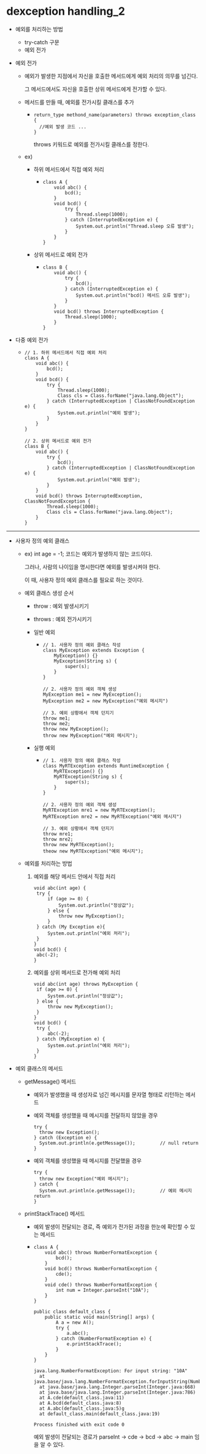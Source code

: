# dexception handling_2

- 예외를 처리하는 방법

  - try-catch 구문
  - 예외 전가

- 예외 전가

  - 예외가 발생한 지점에서 자신을 호출한 메서드에게 예외 처리의 의무를 넘긴다.

    그 메서드에서도 자신을 호출한 상위 메서드에게 전가할 수 있다.

  - 메서드를 만들 때, 예외를 전가시킬 클래스를 추가

    - ```
      return_type methond_name(parameters) throws exception_class {
      	//예외 발생 코드 ...
      }
      ```

      throws 키워드로 예외를 전가시킬 클래스를 정한다.

  - ex)

    - 하위 메서드에서 직접 예외 처리

      - ```
        class A {
            void abc() {
                bcd();
            }
            void bcd() {
                try {
                    Thread.sleep(1000);
                } catch (InterruptedException e) {
                    System.out.println("Thread.sleep 오류 발생");
                }
            }
        }
        ```

    - 상위 메서드로 예외 전가

      - ```
        class B {
            void abc() {
                try {
                    bcd();
                } catch (InterruptedException e) {
                    System.out.println("bcd() 메서드 오류 발생");
                }
            }
            void bcd() throws InterruptedException {
                Thread.sleep(1000);
            }
        }
        ```

- 다중 예외 전가

  - ```
    // 1. 하위 메서드에서 직접 예외 처리
    class A {
        void abc() {
            bcd();
        }
        void bcd() {
            try {
                Thread.sleep(1000);
                Class cls = Class.forName("java.lang.Object");
            } catch (InterruptedException | ClassNotFoundException e) {
                System.out.println("예외 발생");
            }
        }
    }
    
    // 2. 상위 메서드로 예외 전가
    class B {
        void abc() {
            try {
                bcd();
            } catch (InterruptedException | ClassNotFoundException e) {
                System.out.println("예외 발생");
            }
        }
        void bcd() throws InterruptedException, ClassNotFoundException {
            Thread.sleep(1000);
            Class cls = Class.forName("java.lang.Object");
        }
    }
    ```

-----

- 사용자 정의 예외 클래스

  - ex) int age = -1; 코드는 예외가 발생하지 않는 코드이다.

    그러나, 사람의 나이임을 명시한다면 예외를 발생시켜야 한다.

    이 때, 사용자 정의 예외 클래스를 필요로 하는 것이다.

  - 예외 클래스 생성 순서

    - throw : 예외 발생시키기

    - throws : 예외 전가시키기

    - 일반 예외

      - ```
        // 1. 사용자 정의 예외 클래스 작성
        class MyException extends Exception {
        	MyException() {}
        	MyException(String s) {
        		super(s);
        	}
        }
        
        // 2. 사용자 정의 예외 객체 생성
        MyException me1 = new MyException();
        MyException me2 = new MyException("예외 메시지")
        
        // 3. 예외 상황에서 객체 던지기
        throw me1;
        throw me2;
        throw new MyException();
        throw new MyException("예외 메시지");
        ```

    - 실행 예외

      - ```
        // 1. 사용자 정의 예외 클래스 작성
        class MyRTException extends RuntimeException {
        	MyRTException() {}
        	MyRTException(String s) {
        		super(s);
        	}
        }
        
        // 2. 사용자 정의 예외 객체 생성
        MyRTException mre1 = new MyRTException();
        MyRTException mre2 = new MyRTException("예외 메시지")
        
        // 3. 예외 상황에서 객체 던지기
        throw mre1;
        throw mre2;
        throw new MyRTException();
        theow new MyRTException("예외 메시지");
        ```

  - 예외를 처리하는 방법

    1. 예외를 해당 메서드 안에서 직접 처리

       ```
       void abc(int age) {
       	try {
       		if (age >= 0) {
       			System.out.println("정상값");
       		} else {
       			throw new MyException();
       		}
       	} catch (My Exception e){
       		System.out.println("예외 처리");
       	}
       }
       void bcd() {
       	abc(-2);
       }
       ```

    2. 예외를 상위 메서드로 전가해 예외 처리

       ```
       void abc(int age) throws MyException {
       	if (age >= 0) {
       		System.out.println("정상값");
       	} else {
       		throw new MyException();
       	}
       }
       void bcd() {
       	try {
       		abc(-2);
       	} catch (MyException e) {
       		System.out.println("예외 처리");
       	}
       }
       ```

- 예외 클래스의 메서드

  - getMessage() 메서드

    - 예외가 발생했을 때 생성자로 넘긴 메시지를 문자열 형태로 리턴하는 메서드

    - 예외 객체를 생성했을 때 메시지를 전달하지 않았을 경우

      ```
      try {
      	throw new Exception();
      } catch (Exception e) {
      	System.out.println(e.getMessage());			// null return
      }
      ```

    - 예외 객체를 생성했을 때 메시지를 전달했을 경우

      ```
      try {
      	throw new Exception("예외 메시지");
      } catch {
      	System.out.println(e.getMessage());			// 예외 메시지 return
      }
      ```

  - printStackTrace() 메서드

    - 예외 발생이 전달되는 경로, 즉 예외가 전가된 과정을 한눈에 확인할 수 있는 메서드

    - ```
      class A {
          void abc() throws NumberFormatException {
              bcd();
          }
          void bcd() throws NumberFormatException {
              cde();
          }
          void cde() throws NumberFormatException {
              int num = Integer.parseInt("10A");
          }
      }
      
      public class default_class {
          public static void main(String[] args) {
              A a = new A();
              try {
                  a.abc();
              } catch (NumberFormatException e) {
                  e.printStackTrace();
              }
          }
      }
      ```

      ```
      java.lang.NumberFormatException: For input string: "10A"
      	at java.base/java.lang.NumberFormatException.forInputString(NumberFormatException.java:67)
      	at java.base/java.lang.Integer.parseInt(Integer.java:668)
      	at java.base/java.lang.Integer.parseInt(Integer.java:786)
      	at A.cde(default_class.java:11)
      	at A.bcd(default_class.java:8)
      	at A.abc(default_class.java:5)g
      	at default_class.main(default_class.java:19)
      
      Process finished with exit code 0
      ```

      예외 발생이 전달되는 경로가 parseInt -> cde -> bcd -> abc -> main 임을 알 수 있다.

